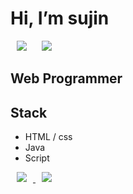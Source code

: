 <div><h1> Hi, I’m sujin </h1></div>

<div>
    <img 
        src="https://hits.seeyoufarm.com/api/count/incr/badge.svg?url=https%3A%2F%2Fgithub.com%2FAlpoxDev"
        style="height : auto; margin-left : 10px; margin-right : 10px;"/>
    <img 
        src="https://img.shields.io/github/followers/AlpoxDev?label=AlpoxDev%20Followers&style=social"
        style="height : auto; margin-left : 10px; margin-right : 10px;"/>
</div>

## Web Programmer



## Stack

- HTML / css
- Java
- Script


<a href="https://instagram.com/???">
    <img 
        src="http://img.shields.io/badge/-Instagram-black?style=flat&logo=Instagram&link=https://instagram.com/???/"
        style="height : auto; margin-left : 10px; margin-right : 10px;"/>
</a>
<a href="https://???">
    <img 
        src="http://img.shields.io/badge/-Tech%20Blog-655ced?style=flat&logo=github&link=https://???"
        style="height : auto; margin-left : 10px; margin-right : 10px;"/>
</a>
